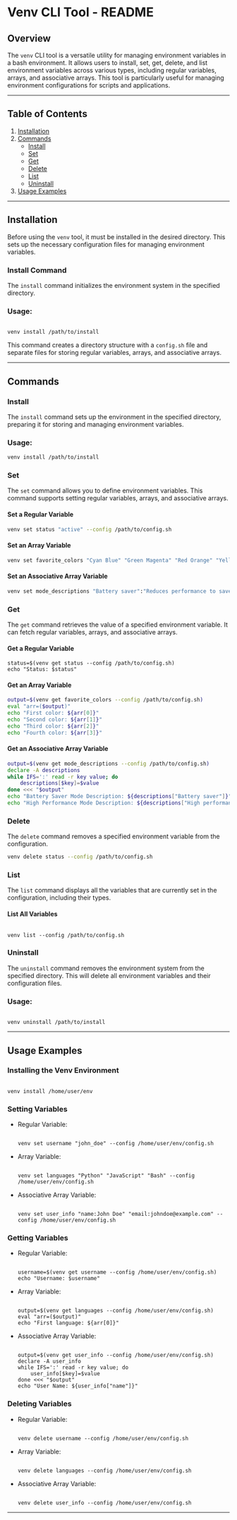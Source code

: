# Venv CLI Tool - README

## Overview

The `venv` CLI tool is a versatile utility for managing environment variables in a bash environment. It allows users to install, set, get, delete, and list environment variables across various types, including regular variables, arrays, and associative arrays. This tool is particularly useful for managing environment configurations for scripts and applications.

---

## Table of Contents

1. [Installation](#installation)
2. [Commands](#commands)
   - [Install](#install)
   - [Set](#set)
   - [Get](#get)
   - [Delete](#delete)
   - [List](#list)
   - [Uninstall](#uninstall)
3. [Usage Examples](#usage-examples)

---

## Installation

Before using the `venv` tool, it must be installed in the desired directory. This sets up the necessary configuration files for managing environment variables.

### Install Command

The `install` command initializes the environment system in the specified directory.

### Usage:
<pre><code>
venv install /path/to/install
</code></pre>

This command creates a directory structure with a `config.sh` file and separate files for storing regular variables, arrays, and associative arrays.

---

## Commands

### Install
The `install` command sets up the environment in the specified directory, preparing it for storing and managing environment variables.

### Usage:
``` bash
venv install /path/to/install
```

### Set
The `set` command allows you to define environment variables. This command supports setting regular variables, arrays, and associative arrays.

#### Set a Regular Variable
``` bash
venv set status "active" --config /path/to/config.sh
```

#### Set an Array Variable
``` bash
venv set favorite_colors "Cyan Blue" "Green Magenta" "Red Orange" "Yellow Ocre" --config /path/to/config.sh
```


#### Set an Associative Array Variable
``` bash
venv set mode_descriptions "Battery saver":"Reduces performance to save battery" "High performance":"Maximizes performance at the cost of battery life" --config /path/to/config.sh
```

### Get
The `get` command retrieves the value of a specified environment variable. It can fetch regular variables, arrays, and associative arrays.

#### Get a Regular Variable
```
status=$(venv get status --config /path/to/config.sh)
echo "Status: $status"
```

#### Get an Array Variable
``` bash
output=$(venv get favorite_colors --config /path/to/config.sh)
eval "arr=($output)"
echo "First color: ${arr[0]}"
echo "Second color: ${arr[1]}"
echo "Third color: ${arr[2]}"
echo "Fourth color: ${arr[3]}"
```

#### Get an Associative Array Variable
``` bash
output=$(venv get mode_descriptions --config /path/to/config.sh)
declare -A descriptions
while IFS=':' read -r key value; do
    descriptions[$key]=$value
done <<< "$output"
echo "Battery Saver Mode Description: ${descriptions["Battery saver"]}"
echo "High Performance Mode Description: ${descriptions["High performance"]}"
```

### Delete

The `delete` command removes a specified environment variable from the configuration.

``` bash
venv delete status --config /path/to/config.sh
```

### List

The `list` command displays all the variables that are currently set in the configuration, including their types.

#### List All Variables
<pre><code>
venv list --config /path/to/config.sh
</code></pre>

### Uninstall

The `uninstall` command removes the environment system from the specified directory. This will delete all environment variables and their configuration files.

### Usage:
<pre><code>
venv uninstall /path/to/install
</code></pre>

---

## Usage Examples

### Installing the Venv Environment
<pre><code>
venv install /home/user/env
</code></pre>

### Setting Variables

- Regular Variable:
  <pre><code>
  venv set username "john_doe" --config /home/user/env/config.sh
  </code></pre>

- Array Variable:
  <pre><code>
  venv set languages "Python" "JavaScript" "Bash" --config /home/user/env/config.sh
  </code></pre>

- Associative Array Variable:
  <pre><code>
  venv set user_info "name:John Doe" "email:johndoe@example.com" --config /home/user/env/config.sh
  </code></pre>

### Getting Variables

- Regular Variable:
  <pre><code>
  username=$(venv get username --config /home/user/env/config.sh)
  echo "Username: $username"
  </code></pre>

- Array Variable:
  <pre><code>
  output=$(venv get languages --config /home/user/env/config.sh)
  eval "arr=($output)"
  echo "First language: ${arr[0]}"
  </code></pre>

- Associative Array Variable:
  <pre><code>
  output=$(venv get user_info --config /home/user/env/config.sh)
  declare -A user_info
  while IFS=':' read -r key value; do
      user_info[$key]=$value
  done <<< "$output"
  echo "User Name: ${user_info["name"]}"
  </code></pre>

### Deleting Variables

- Regular Variable:
  <pre><code>
  venv delete username --config /home/user/env/config.sh
  </code></pre>

- Array Variable:
  <pre><code>
  venv delete languages --config /home/user/env/config.sh
  </code></pre>

- Associative Array Variable:
  <pre><code>
  venv delete user_info --config /home/user/env/config.sh
  </code></pre>

---
